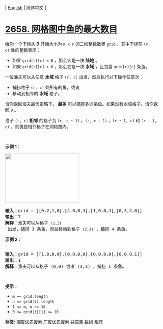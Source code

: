 | [English](README_EN.md) | 简体中文 |

# [2658. 网格图中鱼的最大数目](https://leetcode.cn/problems/maximum-number-of-fish-in-a-grid)
<p>给你一个下标从 <strong>0</strong>&nbsp;开始大小为 <code>m x n</code>&nbsp;的二维整数数组&nbsp;<code>grid</code>&nbsp;，其中下标在&nbsp;<code>(r, c)</code>&nbsp;处的整数表示：</p>

<ul>
	<li>如果&nbsp;<code>grid[r][c] = 0</code>&nbsp;，那么它是一块 <strong>陆地</strong>&nbsp;。</li>
	<li>如果&nbsp;<code>grid[r][c] &gt; 0</code>&nbsp;，那么它是一块&nbsp;<strong>水域</strong>&nbsp;，且包含&nbsp;<code>grid[r][c]</code>&nbsp;条鱼。</li>
</ul>

<p>一位渔夫可以从任意 <strong>水域</strong>&nbsp;格子&nbsp;<code>(r, c)</code>&nbsp;出发，然后执行以下操作任意次：</p>

<ul>
	<li>捕捞格子&nbsp;<code>(r, c)</code>&nbsp;处所有的鱼，或者</li>
	<li>移动到相邻的 <strong>水域</strong>&nbsp;格子。</li>
</ul>

<p>请你返回渔夫最优策略下，&nbsp;<strong>最多</strong>&nbsp;可以捕捞多少条鱼。如果没有水域格子，请你返回 <code>0</code>&nbsp;。</p>

<p>格子&nbsp;<code>(r, c)</code>&nbsp;<strong>相邻</strong>&nbsp;的格子为&nbsp;<code>(r, c + 1)</code>&nbsp;，<code>(r, c - 1)</code>&nbsp;，<code>(r + 1, c)</code> 和&nbsp;<code>(r - 1, c)</code>&nbsp;，前提是相邻格子在网格图内。</p>

<p>&nbsp;</p>

<p><strong>示例 1：</strong></p>

<p><img alt="" src="https://assets.leetcode.com/uploads/2023/03/29/example.png" style="width: 241px; height: 161px;"></p>

<pre><b>输入：</b>grid = [[0,2,1,0],[4,0,0,3],[1,0,0,4],[0,3,2,0]]
<b>输出：</b>7
<b>解释：</b>渔夫可以从格子 <code>(1,3)</code> 出发，捕捞 3 条鱼，然后移动到格子 <code>(2,3)</code>&nbsp;，捕捞 4 条鱼。
</pre>

<p><strong>示例 2：</strong></p>

<p><img alt="" src="https://assets.leetcode.com/uploads/2023/03/29/example2.png"></p>

<pre><b>输入：</b>grid = [[1,0,0,0],[0,0,0,0],[0,0,0,0],[0,0,0,1]]
<b>输出：</b>1
<b>解释：</b>渔夫可以从格子 (0,0) 或者 (3,3) ，捕捞 1 条鱼。
</pre>

<p>&nbsp;</p>

<p><strong>提示：</strong></p>

<ul>
	<li><code>m == grid.length</code></li>
	<li><code>n == grid[i].length</code></li>
	<li><code>1 &lt;= m, n &lt;= 10</code></li>
	<li><code>0 &lt;= grid[i][j] &lt;= 10</code></li>
</ul>

**标签:**  [深度优先搜索](https://leetcode.cn/tag/depth-first-search) [广度优先搜索](https://leetcode.cn/tag/breadth-first-search) [并查集](https://leetcode.cn/tag/union-find) [数组](https://leetcode.cn/tag/array) [矩阵](https://leetcode.cn/tag/matrix) 